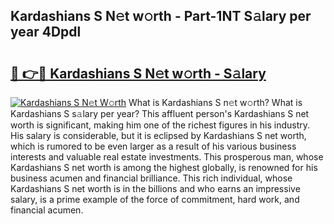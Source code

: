 ## Kardashians S N𝚎t w𝚘rth - Part-1NT S𝚊lary per year 4Dpdl

# <h2><a href="http://gc1fsgw.nevu.top/?p=Kardashians+S">🔗 👉🔴 Kardashians S N𝚎t w𝚘rth - S𝚊lary</a></h2>

[![Kardashians S N𝚎t W𝚘rth](https://i.imgur.com/Oavwk0R.jpeg)](http://gc1fsgw.nevu.top/?p=Kardashians+S)
What is Kardashians S n𝚎t w𝚘rth? What is Kardashians S s𝚊lary per year?
This affluent person's Kardashians S net worth is significant, making him one of the richest figures in his industry. His salary is considerable, but it is eclipsed by Kardashians S net worth, which is rumored to be even larger as a result of his various business interests and valuable real estate investments. This prosperous man, whose Kardashians S net worth is among the highest globally, is renowned for his business acumen and financial brilliance. This rich individual, whose Kardashians S net worth is in the billions and who earns an impressive salary, is a prime example of the force of commitment, hard work, and financial acumen.
